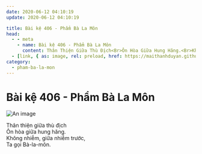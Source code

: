 ```yaml
---
date: 2020-06-12 04:10:19
update: 2020-06-12 04:10:19

title: Bài kệ 406 - Phẩm Bà La Môn
head:
  - - meta
    - name: Bài kệ 406 - Phẩm Bà La Môn
      content: Thân Thiện Giữa Thù Địch<Br>Ôn Hòa Giữa Hung Hăng.<Br>Không Nhiễm, Giữa Nhiễm Trước,<Br>Ta Gọi Bà-La-Môn.<Br>
  - [link, { as: image, rel: preload, href: https://maithanhduyan.github.io/kinh-phap-cu/img/pham-ba-la-mon/pham-ba-la-mon-406.jpg }]
category:
  - pham-ba-la-mon
---
```


# Bài kệ 406 - Phẩm Bà La Môn

![An image](/img/pham-ba-la-mon/pham-ba-la-mon-406.jpg)

Thân thiện giữa thù địch<br>Ôn hòa giữa hung hăng.<br>Không nhiễm, giữa nhiễm trước,<br>Ta gọi Bà-la-môn.<br>

